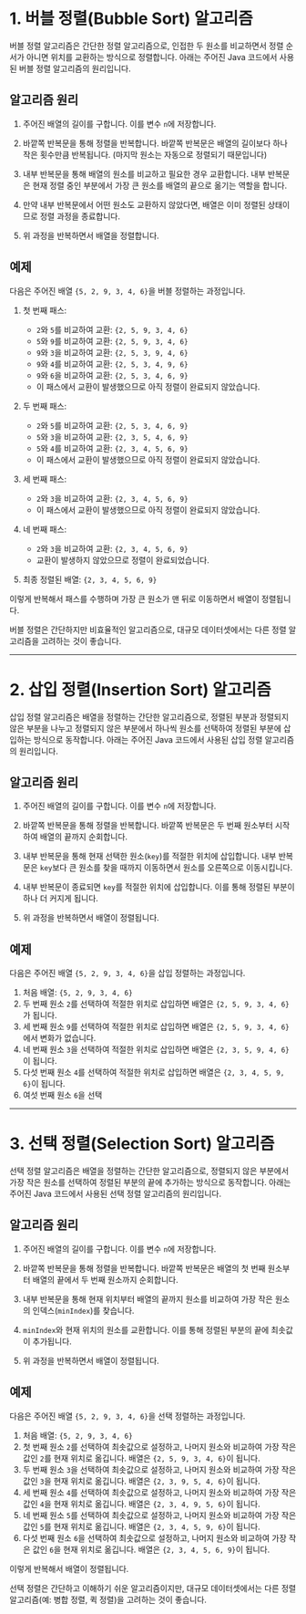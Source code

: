 # 1. 버블 정렬(Bubble Sort) 알고리즘

버블 정렬 알고리즘은 간단한 정렬 알고리즘으로, 인접한 두 원소를 비교하면서 정렬 순서가 아니면 위치를 교환하는 방식으로 정렬합니다. 아래는 주어진 Java 코드에서 사용된 버블 정렬 알고리즘의 원리입니다.

## 알고리즘 원리

1. 주어진 배열의 길이를 구합니다. 이를 변수 `n`에 저장합니다.

2. 바깥쪽 반복문을 통해 정렬을 반복합니다. 바깥쪽 반복문은 배열의 길이보다 하나 작은 횟수만큼 반복됩니다. (마지막 원소는 자동으로 정렬되기 때문입니다)

3. 내부 반복문을 통해 배열의 원소를 비교하고 필요한 경우 교환합니다. 내부 반복문은 현재 정렬 중인 부분에서 가장 큰 원소를 배열의 끝으로 옮기는 역할을 합니다.

4. 만약 내부 반복문에서 어떤 원소도 교환하지 않았다면, 배열은 이미 정렬된 상태이므로 정렬 과정을 종료합니다.

5. 위 과정을 반복하면서 배열을 정렬합니다.

## 예제

다음은 주어진 배열 `{5, 2, 9, 3, 4, 6}`을 버블 정렬하는 과정입니다.

1. 첫 번째 패스:
    - `2`와 `5`를 비교하여 교환: `{2, 5, 9, 3, 4, 6}`
    - `5`와 `9`를 비교하여 교환: `{2, 5, 9, 3, 4, 6}`
    - `9`와 `3`을 비교하여 교환: `{2, 5, 3, 9, 4, 6}`
    - `9`와 `4`를 비교하여 교환: `{2, 5, 3, 4, 9, 6}`
    - `9`와 `6`을 비교하여 교환: `{2, 5, 3, 4, 6, 9}`
    - 이 패스에서 교환이 발생했으므로 아직 정렬이 완료되지 않았습니다.

2. 두 번째 패스:
    - `2`와 `5`를 비교하여 교환: `{2, 5, 3, 4, 6, 9}`
    - `5`와 `3`을 비교하여 교환: `{2, 3, 5, 4, 6, 9}`
    - `5`와 `4`를 비교하여 교환: `{2, 3, 4, 5, 6, 9}`
    - 이 패스에서 교환이 발생했으므로 아직 정렬이 완료되지 않았습니다.

3. 세 번째 패스:
    - `2`와 `3`을 비교하여 교환: `{2, 3, 4, 5, 6, 9}`
    - 이 패스에서 교환이 발생했으므로 아직 정렬이 완료되지 않았습니다.

4. 네 번째 패스:
    - `2`와 `3`을 비교하여 교환: `{2, 3, 4, 5, 6, 9}`
    - 교환이 발생하지 않았으므로 정렬이 완료되었습니다.

5. 최종 정렬된 배열: `{2, 3, 4, 5, 6, 9}`

이렇게 반복해서 패스를 수행하며 가장 큰 원소가 맨 뒤로 이동하면서 배열이 정렬됩니다.

버블 정렬은 간단하지만 비효율적인 알고리즘으로, 대규모 데이터셋에서는 다른 정렬 알고리즘을 고려하는 것이 좋습니다.

---
# 2. 삽입 정렬(Insertion Sort) 알고리즘

삽입 정렬 알고리즘은 배열을 정렬하는 간단한 알고리즘으로, 정렬된 부분과 정렬되지 않은 부분을 나누고 정렬되지 않은 부분에서 하나씩 원소를 선택하여 정렬된 부분에 삽입하는 방식으로 동작합니다. 아래는 주어진 Java 코드에서 사용된 삽입 정렬 알고리즘의 원리입니다.

## 알고리즘 원리

1. 주어진 배열의 길이를 구합니다. 이를 변수 `n`에 저장합니다.

2. 바깥쪽 반복문을 통해 정렬을 반복합니다. 바깥쪽 반복문은 두 번째 원소부터 시작하여 배열의 끝까지 순회합니다.

3. 내부 반복문을 통해 현재 선택한 원소(`key`)를 적절한 위치에 삽입합니다. 내부 반복문은 `key`보다 큰 원소를 찾을 때까지 이동하면서 원소를 오른쪽으로 이동시킵니다.

4. 내부 반복문이 종료되면 `key`를 적절한 위치에 삽입합니다. 이를 통해 정렬된 부분이 하나 더 커지게 됩니다.

5. 위 과정을 반복하면서 배열이 정렬됩니다.

## 예제

다음은 주어진 배열 `{5, 2, 9, 3, 4, 6}`을 삽입 정렬하는 과정입니다.

1. 처음 배열: `{5, 2, 9, 3, 4, 6}`
2. 두 번째 원소 `2`를 선택하여 적절한 위치로 삽입하면 배열은 `{2, 5, 9, 3, 4, 6}`가 됩니다.
3. 세 번째 원소 `9`를 선택하여 적절한 위치로 삽입하면 배열은 `{2, 5, 9, 3, 4, 6}`에서 변화가 없습니다.
4. 네 번째 원소 `3`을 선택하여 적절한 위치로 삽입하면 배열은 `{2, 3, 5, 9, 4, 6}`이 됩니다.
5. 다섯 번째 원소 `4`를 선택하여 적절한 위치로 삽입하면 배열은 `{2, 3, 4, 5, 9, 6}`이 됩니다.
6. 여섯 번째 원소 `6`을 선택

---
# 3. 선택 정렬(Selection Sort) 알고리즘

선택 정렬 알고리즘은 배열을 정렬하는 간단한 알고리즘으로, 정렬되지 않은 부분에서 가장 작은 원소를 선택하여 정렬된 부분의 끝에 추가하는 방식으로 동작합니다. 아래는 주어진 Java 코드에서 사용된 선택 정렬 알고리즘의 원리입니다.

## 알고리즘 원리

1. 주어진 배열의 길이를 구합니다. 이를 변수 `n`에 저장합니다.

2. 바깥쪽 반복문을 통해 정렬을 반복합니다. 바깥쪽 반복문은 배열의 첫 번째 원소부터 배열의 끝에서 두 번째 원소까지 순회합니다.

3. 내부 반복문을 통해 현재 위치부터 배열의 끝까지 원소를 비교하여 가장 작은 원소의 인덱스(`minIndex`)를 찾습니다.

4. `minIndex`와 현재 위치의 원소를 교환합니다. 이를 통해 정렬된 부분의 끝에 최솟값이 추가됩니다.

5. 위 과정을 반복하면서 배열이 정렬됩니다.

## 예제

다음은 주어진 배열 `{5, 2, 9, 3, 4, 6}`을 선택 정렬하는 과정입니다.

1. 처음 배열: `{5, 2, 9, 3, 4, 6}`
2. 첫 번째 원소 `2`를 선택하여 최솟값으로 설정하고, 나머지 원소와 비교하여 가장 작은 값인 `2`를 현재 위치로 옮깁니다. 배열은 `{2, 5, 9, 3, 4, 6}`이 됩니다.
3. 두 번째 원소 `3`을 선택하여 최솟값으로 설정하고, 나머지 원소와 비교하여 가장 작은 값인 `3`을 현재 위치로 옮깁니다. 배열은 `{2, 3, 9, 5, 4, 6}`이 됩니다.
4. 세 번째 원소 `4`를 선택하여 최솟값으로 설정하고, 나머지 원소와 비교하여 가장 작은 값인 `4`을 현재 위치로 옮깁니다. 배열은 `{2, 3, 4, 9, 5, 6}`이 됩니다.
5. 네 번째 원소 `5`를 선택하여 최솟값으로 설정하고, 나머지 원소와 비교하여 가장 작은 값인 `5`를 현재 위치로 옮깁니다. 배열은 `{2, 3, 4, 5, 9, 6}`이 됩니다.
6. 다섯 번째 원소 `6`을 선택하여 최솟값으로 설정하고, 나머지 원소와 비교하여 가장 작은 값인 `6`을 현재 위치로 옮깁니다. 배열은 `{2, 3, 4, 5, 6, 9}`이 됩니다.

이렇게 반복해서 배열이 정렬됩니다.

선택 정렬은 간단하고 이해하기 쉬운 알고리즘이지만, 대규모 데이터셋에서는 다른 정렬 알고리즘(예: 병합 정렬, 퀵 정렬)을 고려하는 것이 좋습니다.



